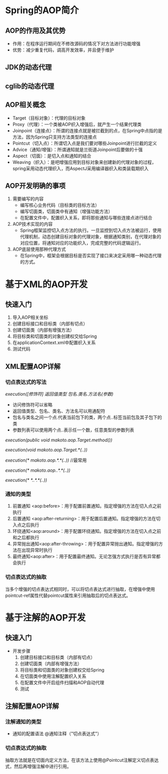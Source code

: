 # Spring的AOP简介

## AOP的作用及其优势

* 作用：在程序运行期间在不修改源码的情况下对方法进行功能增强
* 优势：减少重复代码，调高开发效率，并且便于维护

## JDK的动态代理

## cglib的动态代理

## AOP相关概念

* Target（目标对象）：代理的目标对象
* Proxy（代理）：一个类被AOP织入增强后，就产生一个结果代理类
* Joinpoint（连接点）：所谓的连接点就是被拦截到的点，在Spring中点指的是方法，因为Spring只支持方法类型的连接点
* Pointcut（切入点）：所谓切入点是我们要对哪些Joinpoint进行拦截的定义
* Advice（通知/增强）：所谓通知就是兰街道Joinpoint后要做的十强
* Aspect（切面）：是切入点和通知的结合
* Weaving（织入）：是吧增强应用到目标对象来创建新的代理对象的过程，spring采用动态代理织入，而AspectJ采用编译器织入和类装载期织入

## AOP开发明确的事项

1. 需要编写的内容
   * 编写核心业务代码（目标类的目标方法）
   * 编写切面类，切面类中有通知（增强功能方法）
   * 在配置文件中，配置织入关系，即将那些通知与哪些连接点进行结合
2. AOP技术实现的内容
   * Spring框架监控切入点方法的执行。一旦监控到切入点方法被运行，使用代理机制，动态创建目标对象的代理对象，根据通知类别，在代理对象的对应位置，将通知对应的功能织入，完成完整的代码逻辑运行。
3. AOP底层使用那种代理方式
   * 在Spring中，框架会根据目标是否实现了接口来决定采用哪一种动态代理的方式。



# 基于XML的AOP开发

## 快速入门

1. 导入AOP相关坐标
2. 创建目标接口和目标类（内部有切点）
3. 创建切面类（内部有增强方法）
4. 将目标类和切面类的对象创建权交给Spring
5. 在applicationContext.xml中配置织入关系
6. 测试代码

## XML配置AOP详解

### 切点表达式的写法

*execution([修饰符] 返回值类型 包名.类名.方法名(参数)*

* 访问修饰符可以省略
* 返回值类型、包名、类名、方法名可以用通配符
* 包名与类名之间一个点.代表当前包下的类，两个点..标签当前包及其子包下的类
* 参数列表可以使用两个点..表示任一个数，任意类型的参数列表

*execution(public void makoto.aop.Target.method())*

*execution(void makoto.aop.Target.\*(..))*

*execution(\* makoto.aop.\*.\*(..))*   //最常用

*execution(\* makoto.aop..\*.\*(..))*

*execution(\* \*..\*.\*(..))*

### 通知的类型

1. 前置通知 \<aop:before>：用于配置前置通知。指定增强的方法在切入点之前执行
2. 后置通知 \<aop:after-returning>：用于配置后置通知。指定增强的方法在切入点之后执行
3. 环绕通知\<aop:around>：用于配置环绕通知。指定增强的方法在切入点之前和之后都执行
4. 异常抛出通知\<aop:after-throwing>：用于配置异常抛出通知。指定增强的方法在出现异常时执行
5. 最终通知\<aop:after>：用于配置最终通知。无论怎强方式执行是否有异常都会执行

### 切点表达式的抽取

当多个增强的切点表达式相同时，可以将切点表达式进行抽取，在增强中使用pointcut-ref属性代替pointcut属性来引用抽取后的切点表达式。

# 基于注解的AOP开发

## 快速入门

* 开发步骤
  1. 创建目标接口和目标类（内部有切点）
  2. 创建切面类（内部有增强方法）
  3. 将目标类和切面类的对象创建权交给Spring
  4. 在切面类中使用注解配置织入关系
  5. 在配置文件中开启组件扫描和AOP自动代理
  6. 测试

## 注解配置AOP详解

### 注解通知的类型

* 通知的配置语法 @通知注释（"切点表达式"）

### 切点表达式的抽取

抽取方法就是在切面内定义方法，在该方法上使用@Pointcut注解定义切点表达式，然后再增强注解中进行引用。
